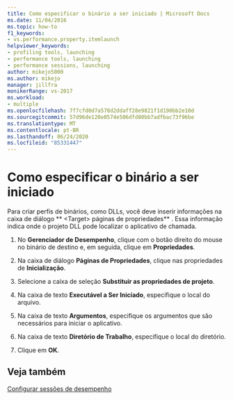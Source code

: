 ```yaml
---
title: Como especificar o binário a ser iniciado | Microsoft Docs
ms.date: 11/04/2016
ms.topic: how-to
f1_keywords:
- vs.performance.property.itemlaunch
helpviewer_keywords:
- profiling tools, launching
- performance tools, launching
- performance sessions, launching
author: mikejo5000
ms.author: mikejo
manager: jillfra
monikerRange: vs-2017
ms.workload:
- multiple
ms.openlocfilehash: 7f7cfd0d7a578d2ddaff28e9821f1d190bb2e10d
ms.sourcegitcommit: 57d96de120e0574e506dfd80bb7adfbac73f96be
ms.translationtype: MT
ms.contentlocale: pt-BR
ms.lasthandoff: 06/24/2020
ms.locfileid: "85331447"
---
```

# <a name="how-to-specify-the-binary-to-start"></a>Como especificar o binário a ser iniciado

Para criar perfis de binários, como DLLs, você deve inserir informações na caixa de diálogo ** \<Target> páginas de propriedades** . Essa informação indica onde o projeto DLL pode localizar o aplicativo de chamada.

1. No **Gerenciador de Desempenho**, clique com o botão direito do mouse no binário de destino e, em seguida, clique em **Propriedades**.

2. Na caixa de diálogo **Páginas de Propriedades**, clique nas propriedades de **Inicialização**.

3. Selecione a caixa de seleção **Substituir as propriedades de projeto**.

4. Na caixa de texto **Executável a Ser Iniciado**, especifique o local do arquivo.

5. Na caixa de texto **Argumentos**, especifique os argumentos que são necessários para iniciar o aplicativo.

6. Na caixa de texto **Diretório de Trabalho**, especifique o local do diretório.

7. Clique em **OK**.

## <a name="see-also"></a>Veja também

[Configurar sessões de desempenho](../profiling/configuring-performance-sessions.md)

